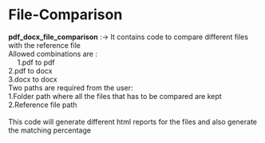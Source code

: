 # File-Comparison

**pdf_docx_file_comparison** :-> 
It contains code to compare different files with the reference file </br>
Allowed combinations are :</br>
  &emsp; 1.pdf to pdf</br>
  2.pdf to docx</br>
  3.docx to docx</br>
Two paths are required from the user:</br>
  1.Folder path where all the files that has to be compared are kept</br>
  2.Reference file path </br>
</br>
This code will generate different html reports for the files and also generate the matching percentage</br>
